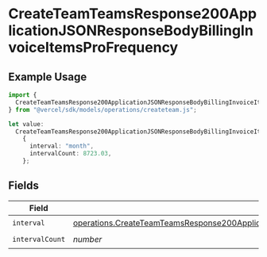 # CreateTeamTeamsResponse200ApplicationJSONResponseBodyBillingInvoiceItemsProFrequency

## Example Usage

```typescript
import {
  CreateTeamTeamsResponse200ApplicationJSONResponseBodyBillingInvoiceItemsProFrequency,
} from "@vercel/sdk/models/operations/createteam.js";

let value:
  CreateTeamTeamsResponse200ApplicationJSONResponseBodyBillingInvoiceItemsProFrequency =
    {
      interval: "month",
      intervalCount: 8723.03,
    };
```

## Fields

| Field                                                                                                                                                                                                            | Type                                                                                                                                                                                                             | Required                                                                                                                                                                                                         | Description                                                                                                                                                                                                      |
| ---------------------------------------------------------------------------------------------------------------------------------------------------------------------------------------------------------------- | ---------------------------------------------------------------------------------------------------------------------------------------------------------------------------------------------------------------- | ---------------------------------------------------------------------------------------------------------------------------------------------------------------------------------------------------------------- | ---------------------------------------------------------------------------------------------------------------------------------------------------------------------------------------------------------------- |
| `interval`                                                                                                                                                                                                       | [operations.CreateTeamTeamsResponse200ApplicationJSONResponseBodyBillingInvoiceItemsProInterval](../../models/operations/createteamteamsresponse200applicationjsonresponsebodybillinginvoiceitemsprointerval.md) | :heavy_check_mark:                                                                                                                                                                                               | N/A                                                                                                                                                                                                              |
| `intervalCount`                                                                                                                                                                                                  | *number*                                                                                                                                                                                                         | :heavy_check_mark:                                                                                                                                                                                               | N/A                                                                                                                                                                                                              |